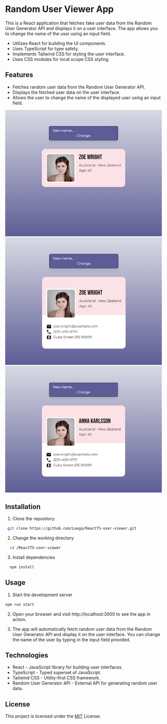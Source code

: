 # Random User Viewer App

This is a React application that fetches fake user data from the Random User Generator API and displays it on a user interface. The app allows you to change the name of the user using an input field.

- Utilizes React for building the UI components.
- Uses TypeScript for type safety.
- Implements Tailwind CSS for styling the user interface.
- Uses CSS modules for local scope CSS styling.

## Features

- Fetches random user data from the Random User Generator API.
- Displays the fetched user data on the user interface.
- Allows the user to change the name of the displayed user using an input field.

![My Image](screenshot/screenshot1.png)
![My Image](screenshot/screenshot2.png)
![My Image](screenshot/screenshot3.png)

## Installation

1.  Clone the repository

```bash
 git clone https://github.com/Luega/ReactTS-user-viewer.git
```

2. Change the working directory

```bash
  cd /ReactTS-user-viewer
```

3. Install dependencies

```bash
  npm install
```

## Usage

1. Start the development server

```bash
npm run start
```

2. Open your browser and visit http://localhost:3000 to see the app in action.

3. The app will automatically fetch random user data from the Random User Generator API and display it on the user interface. You can change the name of the user by typing in the input field provided.

## Technologies

- React - JavaScript library for building user interfaces.
- TypeScript - Typed superset of JavaScript.
- Tailwind CSS - Utility-first CSS framework.
- Random User Generator API - External API for generating random user data.

## License

This project is licensed under the [MIT](https://choosealicense.com/licenses/mit/) License.
